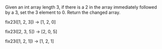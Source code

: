 Given an int array length 3, if there is a 2 in the array immediately followed by a 3, set the 3 element to 0. Return the changed array.

fix23([1, 2, 3]) → [1, 2, 0]

fix23([2, 3, 5]) → [2, 0, 5]

fix23([1, 2, 1]) → [1, 2, 1]
